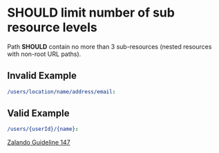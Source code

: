 # **SHOULD** limit number of sub resource levels

Path **SHOULD** contain no more than 3 sub-resources (nested resources with non-root URL paths).

## Invalid Example

``` yaml
/users/location/name/address/email:
```

## Valid Example

``` yaml
/users/{userId}/{name}:
```

[Zalando Guideline 147](https://opensource.zalando.com/restful-api-guidelines/#147)
